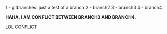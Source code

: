 1 - gitbranches: just a test of a branch
2 - branch2
3 - branch3
4 - branch4

**HAHA, I AM CONFLICT BETWEEN BRANCH3 AND BRANCH4.**

LOL CONFLICT